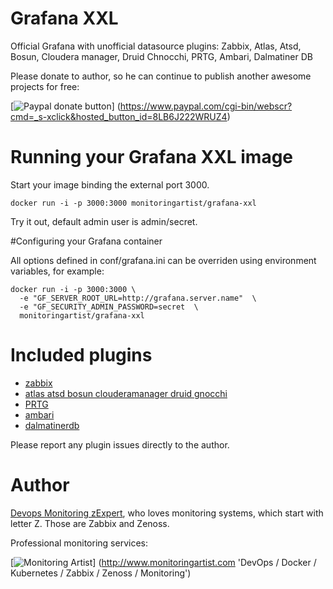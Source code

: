 # Grafana XXL

Official Grafana with unofficial datasource plugins: Zabbix, Atlas, Atsd, Bosun, 
Cloudera manager, Druid Chnocchi, PRTG, Ambari, Dalmatiner DB 

Please donate to author, so he can continue to publish another awesome projects 
for free:

[![Paypal donate button](http://jangaraj.com/img/github-donate-button02.png)]
(https://www.paypal.com/cgi-bin/webscr?cmd=_s-xclick&hosted_button_id=8LB6J222WRUZ4)

# Running your Grafana XXL image

Start your image binding the external port 3000.

    docker run -i -p 3000:3000 monitoringartist/grafana-xxl

Try it out, default admin user is admin/secret.

#Configuring your Grafana container

All options defined in conf/grafana.ini can be overriden using environment variables, for example:

    docker run -i -p 3000:3000 \
      -e "GF_SERVER_ROOT_URL=http://grafana.server.name"  \
      -e "GF_SECURITY_ADMIN_PASSWORD=secret  \
      monitoringartist/grafana-xxl

# Included plugins

- [zabbix](https://github.com/alexanderzobnin/grafana-zabbix)
- [atlas atsd bosun clouderamanager druid gnocchi](https://github.com/grafana/grafana-plugins)
- [PRTG](https://github.com/neuralfraud/grafana-prtg)
- [ambari](https://github.com/u39kun/ambari-grafana)
- [dalmatinerdb](https://github.com/dalmatinerdb/dalmatiner-grafana-plugin)

Please report any plugin issues directly to the author. 

# Author

[Devops Monitoring zExpert](http://www.jangaraj.com 'DevOps / Docker / Kubernetes / Zabbix / Zenoss / Monitoring'), who loves monitoring 
systems, which start with letter Z. Those are Zabbix and Zenoss.

Professional monitoring services:

[![Monitoring Artist](http://monitoringartist.com/img/github-monitoring-artist-logo.jpg)]
(http://www.monitoringartist.com 'DevOps / Docker / Kubernetes / Zabbix / Zenoss / Monitoring')
